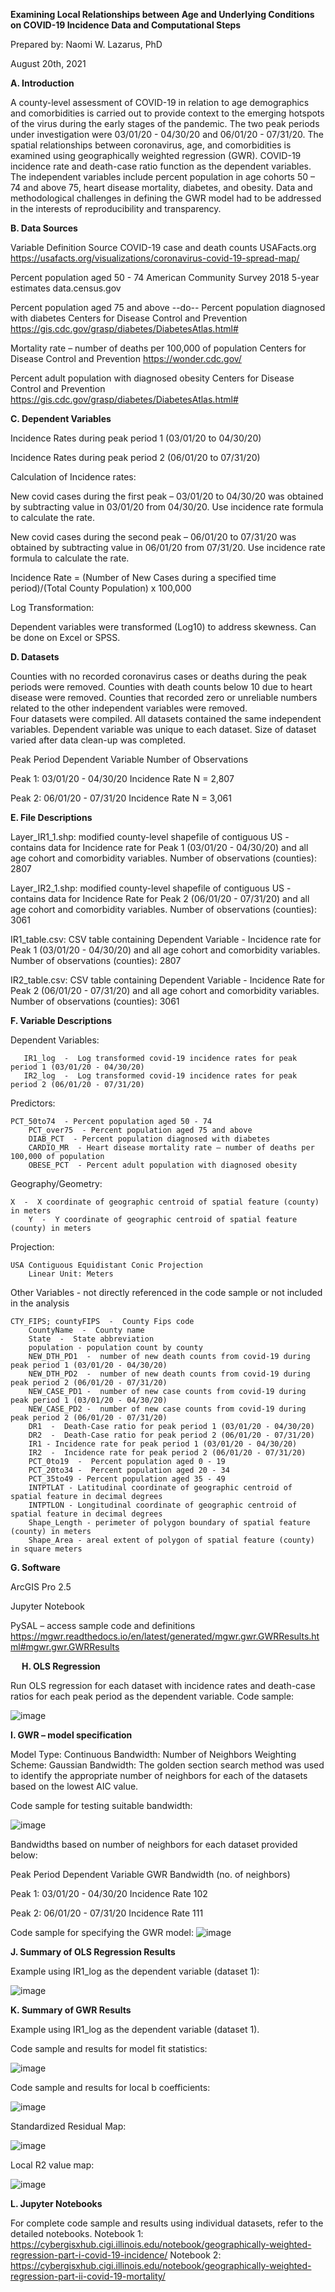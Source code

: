 **Examining Local Relationships between Age and Underlying Conditions on COVID-19 Incidence 
Data and Computational Steps**

Prepared by: Naomi W. Lazarus, PhD

August 20th, 2021

**A. Introduction**

A county-level assessment of COVID-19 in relation to age demographics and comorbidities is carried out to provide context to the emerging hotspots of the virus during the early stages of the pandemic.  The two peak periods under investigation were 03/01/20 - 04/30/20 and 06/01/20 - 07/31/20.  The spatial relationships between coronavirus, age, and comorbidities is examined using geographically weighted regression (GWR).  COVID-19 incidence rate and death-case ratio function as the dependent variables. The independent variables include percent population in age cohorts 50 – 74 and above 75, heart disease mortality, diabetes, and obesity.  Data and methodological challenges in defining the GWR model had to be addressed in the interests of reproducibility and transparency.

**B.  Data Sources**

Variable Definition	Source
COVID-19 case and death counts	USAFacts.org
https://usafacts.org/visualizations/coronavirus-covid-19-spread-map/ 

Percent population aged 50 - 74	American Community Survey 2018 5-year estimates
data.census.gov

Percent population aged 75 and above	--do--
Percent population diagnosed with diabetes	Centers for Disease Control and Prevention
https://gis.cdc.gov/grasp/diabetes/DiabetesAtlas.html#

Mortality rate – number of deaths per 100,000 of population	Centers for Disease Control and Prevention
https://wonder.cdc.gov/

Percent adult population with diagnosed obesity	Centers for Disease Control and Prevention
https://gis.cdc.gov/grasp/diabetes/DiabetesAtlas.html#


**C.  Dependent Variables**

Incidence Rates during peak period 1  (03/01/20 to 04/30/20)

Incidence Rates during peak period 2  (06/01/20 to 07/31/20)

Calculation of Incidence rates:

New covid cases during the first peak – 03/01/20 to 04/30/20 was obtained by subtracting value in 03/01/20 from 04/30/20.  Use incidence rate formula to calculate the rate. 

New covid cases during the second peak – 06/01/20 to 07/31/20 was obtained by subtracting value in 06/01/20 from 07/31/20. Use incidence rate formula to calculate the rate. 

Incidence Rate = (Number of New Cases during a specified time period)/(Total County Population)  x 100,000

Log Transformation:

Dependent variables were transformed (Log10) to address skewness.  Can be done on Excel or SPSS.

**D.  Datasets**

Counties with no recorded coronavirus cases or deaths during the peak periods were removed. 
Counties with death counts below 10 due to heart disease were removed. 
Counties that recorded zero or unreliable numbers related to the other independent variables were removed.  
Four datasets were compiled.  All datasets contained the same independent variables.  Dependent variable was unique to each dataset.  Size of dataset varied after data clean-up was completed. 


Peak Period					Dependent Variable			Number of Observations

Peak 1: 03/01/20 - 04/30/20			Incidence Rate				N = 2,807

Peak 2: 06/01/20 - 07/31/20			Incidence Rate				N = 3,061

**E.  File Descriptions**

Layer_IR1_1.shp: modified county-level shapefile of contiguous US - contains data for Incidence rate for Peak 1 (03/01/20 - 04/30/20) and all age cohort and comorbidity variables.  Number of observations (counties): 2807

Layer_IR2_1.shp: modified county-level shapefile of contiguous US - contains data for Incidence Rate for Peak 2 (06/01/20 - 07/31/20) and all age cohort and comorbidity variables.  Number of observations (counties): 3061

IR1_table.csv: CSV table containing Dependent Variable - Incidence rate for Peak 1 (03/01/20 - 04/30/20) and all age cohort and comorbidity variables.  Number of observations (counties): 2807

IR2_table.csv: CSV table containing Dependent Variable - Incidence Rate for Peak 2 (06/01/20 - 07/31/20) and all age cohort and comorbidity variables.  Number of observations (counties): 3061

**F.  Variable Descriptions**

Dependent Variables: 
       
       IR1_log  -  Log transformed covid-19 incidence rates for peak period 1 (03/01/20 - 04/30/20)
       IR2_log  -  Log transformed covid-19 incidence rates for peak period 2 (06/01/20 - 07/31/20)
	
Predictors:
        
	PCT_50to74  - Percent population aged 50 - 74
        PCT_over75  - Percent population aged 75 and above
        DIAB_PCT  - Percent population diagnosed with diabetes
        CARDIO_MR  - Heart disease mortality rate – number of deaths per 100,000 of population
        OBESE_PCT  - Percent adult population with diagnosed obesity

Geography/Geometry:
        
	X  -  X coordinate of geographic centroid of spatial feature (county) in meters
        Y  -  Y coordinate of geographic centroid of spatial feature (county) in meters

Projection:
        
	USA Contiguous Equidistant Conic Projection
        Linear Unit: Meters

Other Variables - not directly referenced in the code sample or not included in the analysis
        
	CTY_FIPS; countyFIPS  -  County Fips code
        CountyName  -  County name
        State  -  State abbreviation
        population - population count by county
        NEW_DTH_PD1  -  number of new death counts from covid-19 during peak period 1 (03/01/20 - 04/30/20)
        NEW_DTH_PD2  -  number of new death counts from covid-19 during peak period 2 (06/01/20 - 07/31/20) 
        NEW_CASE_PD1 -  number of new case counts from covid-19 during peak period 1 (03/01/20 - 04/30/20)
        NEW_CASE_PD2 -  number of new case counts from covid-19 during peak period 2 (06/01/20 - 07/31/20)
        DR1  -  Death-Case ratio for peak period 1 (03/01/20 - 04/30/20)
        DR2  -  Death-Case ratio for peak period 2 (06/01/20 - 07/31/20)
        IR1 - Incidence rate for peak period 1 (03/01/20 - 04/30/20)
        IR2  -  Incidence rate for peak period 2 (06/01/20 - 07/31/20)
        PCT_0to19  -  Percent population aged 0 - 19
        PCT_20to34 -  Percent population aged 20 - 34
        PCT_35to49 - Percent population aged 35 - 49
        INTPTLAT - Latitudinal coordinate of geographic centroid of spatial feature in decimal degrees
        INTPTLON - Longitudinal coordinate of geographic centroid of spatial feature in decimal degrees
        Shape_Length - perimeter of polygon boundary of spatial feature (county) in meters
        Shape_Area - areal extent of polygon of spatial feature (county) in square meters

**G.  Software**

ArcGIS Pro 2.5

Jupyter Notebook

PySAL – access sample code and definitions
https://mgwr.readthedocs.io/en/latest/generated/mgwr.gwr.GWRResults.html#mgwr.gwr.GWRResults

 
**H. OLS Regression**

Run OLS regression for each dataset with incidence rates and death-case ratios for each peak period as the dependent variable. 
Code sample:

![image](https://user-images.githubusercontent.com/73550457/135687577-3191ff71-3815-4ed1-a4ac-c6e67b061c4d.png)
 

**I.   GWR – model specification**

Model Type: Continuous 
Bandwidth:  Number of Neighbors
Weighting Scheme: Gaussian
Bandwidth:
The golden section search method was used to identify the appropriate number of neighbors for each of the datasets based on the lowest AIC value.

Code sample for testing suitable bandwidth:

![image](https://user-images.githubusercontent.com/73550457/135687714-c616ce47-fd71-4453-b55c-4d45442e31e6.png)

 
Bandwidths based on number of neighbors for each dataset provided below:

Peak Period			Dependent Variable	GWR Bandwidth (no. of neighbors)

Peak 1: 03/01/20 - 04/30/20	Incidence Rate		102

Peak 2: 06/01/20 - 07/31/20	Incidence Rate		111


Code sample for specifying the GWR model:
![image](https://user-images.githubusercontent.com/73550457/135687762-564e751e-c826-4db0-ac7a-8504325d0627.png)
 

**J.  Summary of OLS Regression Results**

Example using IR1_log as the dependent variable (dataset 1):
 
![image](https://user-images.githubusercontent.com/73550457/135687822-4a23016a-f14f-4642-a26b-80e6d4ecde8b.png)



**K.  Summary of GWR Results**

Example using IR1_log as the dependent variable (dataset 1).

Code sample and results for model fit statistics:

![image](https://user-images.githubusercontent.com/73550457/135687878-cc8a5821-82f2-4ff4-b9cf-7380ae1064bd.png)


Code sample and results for local b coefficients:
 
 ![image](https://user-images.githubusercontent.com/73550457/135687912-7d4c9d59-0780-461d-8ce3-f6c658377754.png)

Standardized Residual Map:
 
![image](https://user-images.githubusercontent.com/73550457/135687931-b51560f8-2d2b-4852-a7f5-68db1e4968d3.png)
 
Local R2 value map:
 
 ![image](https://user-images.githubusercontent.com/73550457/135687949-2372e944-29c3-4902-9702-639f282d274d.png)

**L.  Jupyter Notebooks**

For complete code sample and results using individual datasets, refer to the detailed notebooks.
Notebook 1: https://cybergisxhub.cigi.illinois.edu/notebook/geographically-weighted-regression-part-i-covid-19-incidence/
Notebook 2: https://cybergisxhub.cigi.illinois.edu/notebook/geographically-weighted-regression-part-ii-covid-19-mortality/


